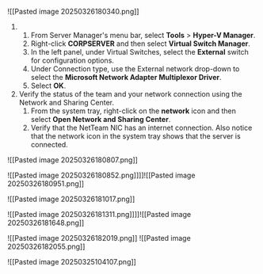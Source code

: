 
![[Pasted image 20250326180340.png]]

1. 1. From Server Manager's menu bar, select **Tools** > **Hyper-V Manager**.
    1. Right-click **CORPSERVER** and then select **Virtual Switch Manager**.
    2. In the left panel, under Virtual Switches, select the **External** switch for configuration options.
    3. Under Connection type, use the External network drop-down to select the **Microsoft Network Adapter Multiplexor Driver**.
    4. Select **OK**.
2. Verify the status of the team and your network connection using the Network and Sharing Center.
    1. From the system tray, right-click on the **network** icon and then select **Open Network and Sharing Center**.
    2. Verify that the NetTeam NIC has an internet connection. Also notice that the network icon in the system tray shows that the server is connected.

![[Pasted image 20250326180807.png]]

![[Pasted image 20250326180852.png]]]]![[Pasted image 20250326180951.png]]

![[Pasted image 20250326181017.png]]

![[Pasted image 20250326181311.png]]]]![[Pasted image 20250326181648.png]]



![[Pasted image 20250326182019.png]]
![[Pasted image 20250326182055.png]]

![[Pasted image 20250325104107.png]]